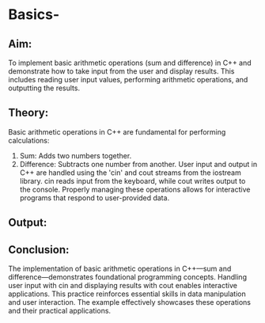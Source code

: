 # Basics-

## Aim:
To implement basic arithmetic operations (sum and difference) in C++ and demonstrate how to take input from the user and display results. This includes reading user input values, performing arithmetic operations, and outputting the results.

## Theory:
Basic arithmetic operations in C++ are fundamental for performing calculations:
1. Sum: Adds two numbers together.
2. Difference: Subtracts one number from another.
User input and output in C++ are handled using the 'cin' and cout streams from the iostream library. cin reads input from the keyboard, while cout writes output to the console. Properly managing these operations allows for interactive programs that respond to user-provided data.
## Output: 

## Conclusion:
The implementation of basic arithmetic operations in C++—sum and difference—demonstrates foundational programming concepts. Handling user input with cin and displaying results with cout enables interactive applications. This practice reinforces essential skills in data manipulation and user interaction. The example effectively showcases these operations and their practical applications.

